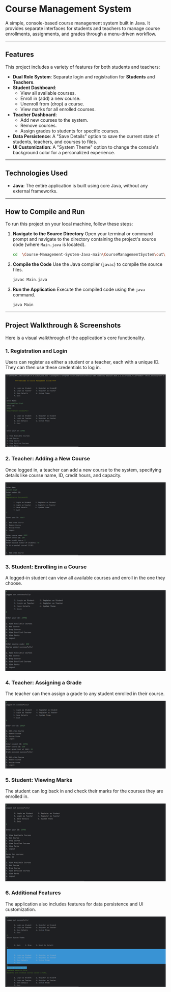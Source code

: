 # Course Management System

A simple, console-based course management system built in Java. It provides separate interfaces for students and teachers to manage course enrollments, assignments, and grades through a menu-driven workflow.

---

## Features

This project includes a variety of features for both students and teachers:

* **Dual Role System**: Separate login and registration for **Students** and **Teachers**.
* **Student Dashboard**:
    * View all available courses.
    * Enroll in (add) a new course.
    * Unenroll from (drop) a course.
    * View marks for all enrolled courses.
* **Teacher Dashboard**:
    * Add new courses to the system.
    * Remove courses.
    * Assign grades to students for specific courses.
* **Data Persistence**: A "Save Details" option to save the current state of students, teachers, and courses to files.
* **UI Customization**: A "System Theme" option to change the console's background color for a personalized experience.

---

## Technologies Used

* **Java**: The entire application is built using core Java, without any external frameworks.

---

## How to Compile and Run

To run this project on your local machine, follow these steps:

1.  **Navigate to the Source Directory**
    Open your terminal or command prompt and navigate to the directory containing the project's source code (where `Main.java` is located).
    ```sh
    cd  \Course-Management-System-Java-main\CourseManagementSystem\out\production\CourseManagementSystem
    ```

2.  **Compile the Code**
    Use the Java compiler (`javac`) to compile the source files.
    ```sh
    javac Main.java
    ```

3.  **Run the Application**
    Execute the compiled code using the `java` command.
    ```sh
    java Main
    ```

---

## Project Walkthrough & Screenshots

Here is a visual walkthrough of the application's core functionality.

### 1. Registration and Login
Users can register as either a student or a teacher, each with a unique ID. They can then use these credentials to log in.

![Screenshot 1](./Screenshot/Screenshot%202025-09-25%20215333.png)

### 2. Teacher: Adding a New Course
Once logged in, a teacher can add a new course to the system, specifying details like course name, ID, credit hours, and capacity.

![Screenshot 2](./Screenshot/Screenshot%202025-09-25%20215744.png)

### 3. Student: Enrolling in a Course
A logged-in student can view all available courses and enroll in the one they choose.

![Screenshot 3](./Screenshot/Screenshot%202025-09-25%20220132.png)

### 4. Teacher: Assigning a Grade
The teacher can then assign a grade to any student enrolled in their course.

![Screenshot 4](./Screenshot/Screenshot%202025-09-25%20220232.png)

### 5. Student: Viewing Marks
The student can log back in and check their marks for the courses they are enrolled in.

![Screenshot 5](./Screenshot/Screenshot%202025-09-25%20220314.png)

### 6. Additional Features
The application also includes features for data persistence and UI customization.

![Screenshot 6](./Screenshot/Screenshot%202025-09-25%20220426.png)